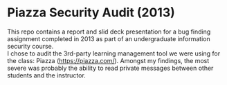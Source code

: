 # Piazza Security Audit (2013)
This repo contains a report and slid deck presentation for a bug finding assignment completed in 2013 as part of an undergraduate information security course.  
I chose to audit the 3rd-party learning management tool we were using for the class: Piazza (https://piazza.com/).
Amongst my findings, the most severe was probably the ability to read private messages between other students and the instructor. 
